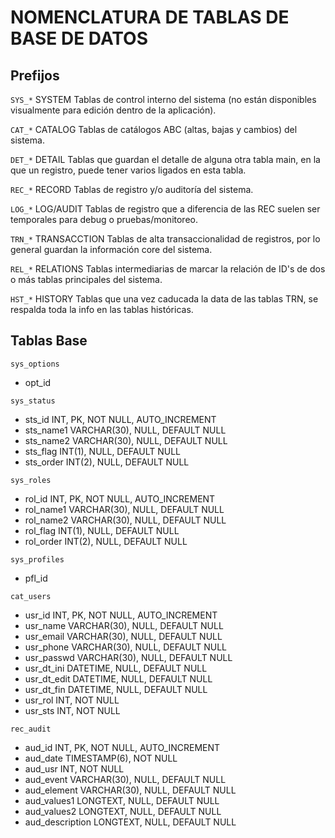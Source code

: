 # NOMENCLATURA DE TABLAS DE BASE DE DATOS

## Prefijos

`SYS_*`     SYSTEM      Tablas de control interno del sistema (no están
                        disponibles visualmente para edición dentro de la aplicación).

`CAT_*`     CATALOG     Tablas de catálogos ABC (altas, bajas y cambios) del sistema.

`DET_*`     DETAIL      Tablas que guardan el detalle de alguna otra tabla main, en
                        la que un registro, puede tener varios ligados en esta tabla.

`REC_*`     RECORD      Tablas de registro y/o auditoría del sistema.

`LOG_*`     LOG/AUDIT   Tablas de registro que a diferencia de las REC suelen ser
                        temporales para debug o pruebas/monitoreo.

`TRN_*`  TRANSACCTION   Tablas de alta transaccionalidad de registros, por
                        lo general guardan la información core del sistema.

`REL_*`     RELATIONS   Tablas intermediarias de marcar la relación de ID's
                        de dos o más tablas principales del sistema.

`HST_*`     HISTORY     Tablas que una vez caducada la data de las tablas TRN,
                        se respalda toda la info en las tablas históricas.

## Tablas Base

`sys_options`
- opt_id

`sys_status`
- sts_id        INT, PK, NOT NULL, AUTO_INCREMENT
- sts_name1     VARCHAR(30), NULL, DEFAULT NULL
- sts_name2     VARCHAR(30), NULL, DEFAULT NULL
- sts_flag      INT(1), NULL, DEFAULT NULL
- sts_order     INT(2), NULL, DEFAULT NULL

`sys_roles`
- rol_id        INT, PK, NOT NULL, AUTO_INCREMENT
- rol_name1     VARCHAR(30), NULL, DEFAULT NULL
- rol_name2     VARCHAR(30), NULL, DEFAULT NULL
- rol_flag      INT(1), NULL, DEFAULT NULL
- rol_order     INT(2), NULL, DEFAULT NULL

`sys_profiles`
- pfl_id

`cat_users`
- usr_id        INT, PK, NOT NULL, AUTO_INCREMENT
- usr_name      VARCHAR(30), NULL, DEFAULT NULL
- usr_email     VARCHAR(30), NULL, DEFAULT NULL
- usr_phone     VARCHAR(30), NULL, DEFAULT NULL
- usr_passwd    VARCHAR(30), NULL, DEFAULT NULL
- usr_dt_ini    DATETIME, NULL, DEFAULT NULL
- usr_dt_edit   DATETIME, NULL, DEFAULT NULL
- usr_dt_fin    DATETIME, NULL, DEFAULT NULL
- usr_rol       INT, NOT NULL
- usr_sts       INT, NOT NULL

`rec_audit`
- aud_id            INT, PK, NOT NULL, AUTO_INCREMENT
- aud_date          TIMESTAMP(6), NOT NULL
- aud_usr           INT, NOT NULL
- aud_event         VARCHAR(30), NULL, DEFAULT NULL
- aud_element       VARCHAR(30), NULL, DEFAULT NULL
- aud_values1       LONGTEXT, NULL, DEFAULT NULL
- aud_values2       LONGTEXT, NULL, DEFAULT NULL
- aud_description   LONGTEXT, NULL, DEFAULT NULL
